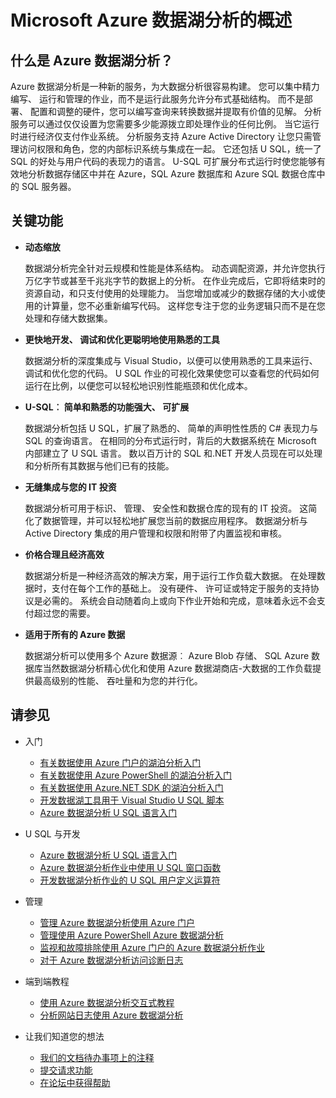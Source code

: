 <properties 
   pageTitle="Microsoft Azure 数据湖分析概述 |Azure" 
   description="数据湖分析是一种允许您使用数据来促进您的业务使用从您的数据在云中，而不考虑其所在，不管其规模如何获得见解 Azure 大数据计算服务。 数据湖分析使这最简单，最具可扩展性，和最经济的方式。 " 
   services="data-lake-analytics" 
   documentationCenter="" 
   authors="edmacauley" 
   manager="jhubbard" 
   editor="cgronlun"/>
 
<tags
   ms.service="data-lake-analytics"
   ms.devlang="na"
   ms.topic="get-started-article"
   ms.tgt_pltfrm="na"
   ms.workload="big-data" 
   ms.date="05/16/2016"
   ms.author="edmaca"/>

# <a name="overview-of-microsoft-azure-data-lake-analytics"></a>Microsoft Azure 数据湖分析的概述

## <a name="what-is-azure-data-lake-analytics"></a>什么是 Azure 数据湖分析？

Azure 数据湖分析是一种新的服务，为大数据分析很容易构建。 您可以集中精力编写、 运行和管理的作业，而不是运行此服务允许分布式基础结构。 而不是部署、 配置和调整的硬件，您可以编写查询来转换数据并提取有价值的见解。 分析服务可以通过仅仅设置为您需要多少能源拨立即处理作业的任何比例。 当它运行时进行经济仅支付作业系统。 分析服务支持 Azure Active Directory 让您只需管理访问权限和角色，您的内部标识系统与集成在一起。 它还包括 U SQL，统一了 SQL 的好处与用户代码的表现力的语言。 U-SQL 可扩展分布式运行时使您能够有效地分析数据存储区中并在 Azure，SQL Azure 数据库和 Azure SQL 数据仓库中的 SQL 服务器。


## <a name="key-capabilities"></a>关键功能

- **动态缩放** 

    数据湖分析完全针对云规模和性能是体系结构。  动态调配资源，并允许您执行万亿字节或甚至千兆兆字节的数据上的分析。 在作业完成后，它即将结束时的资源自动，和只支付使用的处理能力。 当您增加或减少的数据存储的大小或使用的计算量，您不必重新编写代码。 这样您专注于您的业务逻辑只而不是在您处理和存储大数据集。 

- **更快地开发、 调试和优化更聪明地使用熟悉的工具**

    数据湖分析的深度集成与 Visual Studio，以便可以使用熟悉的工具来运行、 调试和优化您的代码。 U SQL 作业的可视化效果使您可以查看您的代码如何运行在比例，以便您可以轻松地识别性能瓶颈和优化成本。 

- **U-SQL︰ 简单和熟悉的功能强大、 可扩展**

    数据湖分析包括 U SQL，扩展了熟悉的、 简单的声明性性质的 C# 表现力与 SQL 的查询语言。 在相同的分布式运行时，背后的大数据系统在 Microsoft 内部建立了 U SQL 语言。 数以百万计的 SQL 和.NET 开发人员现在可以处理和分析所有其数据与他们已有的技能。

- **无缝集成与您的 IT 投资**

    数据湖分析可用于标识、 管理、 安全性和数据仓库的现有的 IT 投资。 这简化了数据管理，并可以轻松地扩展您当前的数据应用程序。 数据湖分析与 Active Directory 集成的用户管理和权限和附带了内置监视和审核。

- **价格合理且经济高效**

    数据湖分析是一种经济高效的解决方案，用于运行工作负载大数据。 在处理数据时，支付在每个工作的基础上。 没有硬件、 许可证或特定于服务的支持协议是必需的。 系统会自动随着向上或向下作业开始和完成，意味着永远不会支付超过您的需要。 

- **适用于所有的 Azure 数据**

    数据湖分析可以使用多个 Azure 数据源︰ Azure Blob 存储、 SQL Azure 数据库当然数据湖分析精心优化和使用 Azure 数据湖商店-大数据的工作负载提供最高级别的性能、 吞吐量和为您的并行化。

## <a name="see-also"></a>请参见

- 入门
    - [有关数据使用 Azure 门户的湖泊分析入门](data-lake-analytics-get-started-portal.md)
    - [有关数据使用 Azure PowerShell 的湖泊分析入门](data-lake-analytics-get-started-powershell.md)
    - [有关数据使用 Azure.NET SDK 的湖泊分析入门](data-lake-analytics-get-started-net-sdk.md)
    - [开发数据湖工具用于 Visual Studio U SQL 脚本](data-lake-analytics-data-lake-tools-get-started.md)
    - [Azure 数据湖分析 U SQL 语言入门](data-lake-analytics-u-sql-get-started.md)
    
- U SQL 与开发
    - [Azure 数据湖分析 U SQL 语言入门](data-lake-analytics-u-sql-get-started.md)
    - [Azure 数据湖分析作业中使用 U SQL 窗口函数](data-lake-analytics-use-window-functions.md)
    - [开发数据湖分析作业的 U SQL 用户定义运算符](data-lake-analytics-u-sql-develop-user-defined-operators.md)
    
- 管理
    - [管理 Azure 数据湖分析使用 Azure 门户](data-lake-analytics-manage-use-portal.md)
    - [管理使用 Azure PowerShell Azure 数据湖分析](data-lake-analytics-manage-use-powershell.md)
    - [监视和故障排除使用 Azure 门户的 Azure 数据湖分析作业](data-lake-analytics-monitor-and-troubleshoot-jobs-tutorial.md)
    - [对于 Azure 数据湖分析访问诊断日志](data-lake-analytics-diagnostic-logs.md)

- 端到端教程
    - [使用 Azure 数据湖分析交互式教程](data-lake-analytics-use-interactive-tutorials.md)
    - [分析网站日志使用 Azure 数据湖分析](data-lake-analytics-analyze-weblogs.md)

- 让我们知道您的想法
    - [我们的文档待办事项上的注释](data-lake-analytics-documentation-backlog.md)
    - [提交请求功能](http://aka.ms/adlafeedback)
    - [在论坛中获得帮助](http://aka.ms/adlaforums)


